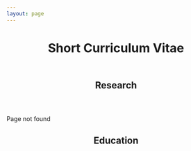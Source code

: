 ```yaml
---
layout: page
---
```



<header><h1>Short Curriculum Vitae</h1></header>

<header><h2>Research</h2></header>

<p>Page not found</p>


<header><h2>Education</h2></header>
